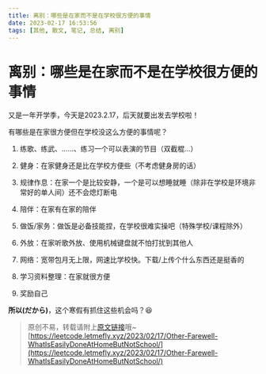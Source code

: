 ```yaml
---
title: 离别：哪些是在家而不是在学校很方便的事情
date: 2023-02-17 16:53:56
tags: [其他, 散文, 笔记, 总结, 离别]
---
```


# 离别：哪些是在家而不是在学校很方便的事情

又是一年开学季，今天是2023.2.17，后天就要出发去学校啦！

有哪些是在家很方便但在学校没这么方便的事情呢？

1. 练歌、练武、......、练习一个可以表演的节目（双截棍...）

2. 健身：在家健身还是比在学校方便些（不考虑健身房的话）

3. 规律作息：在家一个是比较安静，一个是可以想睡就睡（除非在学校是环境非常好的单人间）还不会熄灯断电

4. 陪伴：在家有在家的陪伴

5. 做饭/家务：做饭是必备技能捏，在学校很难实操吧（特殊学校/课程除外）

6. 外放：在家听歌外放、使用机械键盘就不怕打扰到其他人

7. 网络：宽带包月无上限，网速比学校快。下载/上传个什么东西还是挺香的

8. 学习资料整理：在家就很方便

9. 奖励自己

**所以(だから)**，这个寒假有抓住这些机会吗？😆


> 原创不易，转载请附上[原文链接](https://leetcode.letmefly.xyz/2023/02/17/Other-Farewell-WhatIsEasilyDoneAtHomeButNotSchool/)哦~
> [https://leetcode.letmefly.xyz/2023/02/17/Other-Farewell-WhatIsEasilyDoneAtHomeButNotSchool/](https://leetcode.letmefly.xyz/2023/02/17/Other-Farewell-WhatIsEasilyDoneAtHomeButNotSchool/)
